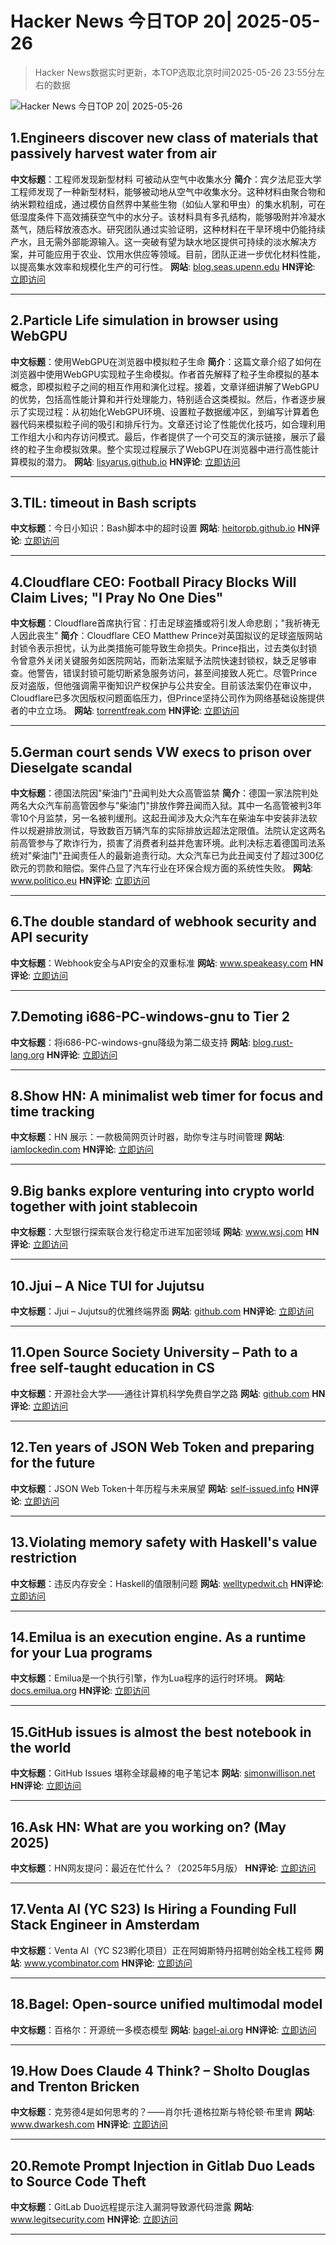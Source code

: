 # Hacker News 今日TOP 20| 2025-05-26

> Hacker News数据实时更新，本TOP选取北京时间2025-05-26 23:55分左右的数据

![Hacker News 今日TOP 20| 2025-05-26](https://img.chuhaix.com/2024/0910_imageFile-1665440404179-628424718_1725901191.png)

## 1.Engineers discover new class of materials that passively harvest water from air
**中文标题**：工程师发现新型材料 可被动从空气中收集水分
**简介**：宾夕法尼亚大学工程师发现了一种新型材料，能够被动地从空气中收集水分。这种材料由聚合物和纳米颗粒组成，通过模仿自然界中某些生物（如仙人掌和甲虫）的集水机制，可在低湿度条件下高效捕获空气中的水分子。该材料具有多孔结构，能够吸附并冷凝水蒸气，随后释放液态水。研究团队通过实验证明，这种材料在干旱环境中仍能持续产水，且无需外部能源输入。这一突破有望为缺水地区提供可持续的淡水解决方案，并可能应用于农业、饮用水供应等领域。目前，团队正进一步优化材料性能，以提高集水效率和规模化生产的可行性。
**网站**:  <a href='https://blog.seas.upenn.edu/penn-engineers-discover-a-new-class-of-materials-that-passively-harvest-water-from-air/' target='_blank' rel='nofollow'>blog.seas.upenn.edu</a>
**HN评论**:  <a href='https://news.ycombinator.com/item?id=44097144&utm_source=www.chuhaix.com' target='_blank' rel='nofollow'>立即访问</a>

---

## 2.Particle Life simulation in browser using WebGPU
**中文标题**：使用WebGPU在浏览器中模拟粒子生命
**简介**：这篇文章介绍了如何在浏览器中使用WebGPU实现粒子生命模拟。作者首先解释了粒子生命模拟的基本概念，即模拟粒子之间的相互作用和演化过程。接着，文章详细讲解了WebGPU的优势，包括高性能计算和并行处理能力，特别适合这类模拟。然后，作者逐步展示了实现过程：从初始化WebGPU环境、设置粒子数据缓冲区，到编写计算着色器代码来模拟粒子间的吸引和排斥行为。文章还讨论了性能优化技巧，如合理利用工作组大小和内存访问模式。最后，作者提供了一个可交互的演示链接，展示了最终的粒子生命模拟效果。整个实现过程展示了WebGPU在浏览器中进行高性能计算模拟的潜力。
**网站**:  <a href='https://lisyarus.github.io/blog/posts/particle-life-simulation-in-browser-using-webgpu.html' target='_blank' rel='nofollow'>lisyarus.github.io</a>
**HN评论**:  <a href='https://news.ycombinator.com/item?id=44096808&utm_source=www.chuhaix.com' target='_blank' rel='nofollow'>立即访问</a>

---

## 3.TIL: timeout in Bash scripts
**中文标题**：今日小知识：Bash脚本中的超时设置
**网站**:  <a href='https://heitorpb.github.io/bla/timeout/' target='_blank' rel='nofollow'>heitorpb.github.io</a>
**HN评论**:  <a href='https://news.ycombinator.com/item?id=44096395&utm_source=www.chuhaix.com' target='_blank' rel='nofollow'>立即访问</a>

---

## 4.Cloudflare CEO: Football Piracy Blocks Will Claim Lives; "I Pray No One Dies"
**中文标题**：Cloudflare首席执行官：打击足球盗播或将引发人命悲剧；"我祈祷无人因此丧生"
**简介**：Cloudflare CEO Matthew Prince对英国拟议的足球盗版网站封锁令表示担忧，认为此类措施可能导致生命损失。Prince指出，过去类似封锁令曾意外关闭关键服务如医院网站，而新法案赋予法院快速封锁权，缺乏足够审查。他警告，错误封锁可能切断紧急服务访问，甚至间接致人死亡。尽管Prince反对盗版，但他强调需平衡知识产权保护与公共安全。目前该法案仍在审议中，Cloudflare已多次因版权问题面临压力，但Prince坚持公司作为网络基础设施提供者的中立立场。
**网站**:  <a href='https://torrentfreak.com/cloudflare-ceo-football-piracy-blocks-will-claim-lives-i-pray-no-one-dies-250526/' target='_blank' rel='nofollow'>torrentfreak.com</a>
**HN评论**:  <a href='https://news.ycombinator.com/item?id=44098273&utm_source=www.chuhaix.com' target='_blank' rel='nofollow'>立即访问</a>

---

## 5.German court sends VW execs to prison over Dieselgate scandal
**中文标题**：德国法院因"柴油门"丑闻判处大众高管监禁
**简介**：德国一家法院判处两名大众汽车前高管因参与"柴油门"排放作弊丑闻而入狱。其中一名高管被判3年零10个月监禁，另一名被判缓刑。这起丑闻涉及大众汽车在柴油车中安装非法软件以规避排放测试，导致数百万辆汽车的实际排放远超法定限值。法院认定这两名前高管参与了欺诈行为，损害了消费者利益并危害环境。此判决标志着德国司法系统对"柴油门"丑闻责任人的最新追责行动。大众汽车已为此丑闻支付了超过300亿欧元的罚款和赔偿。案件凸显了汽车行业在环保合规方面的系统性失败。
**网站**:  <a href='https://www.politico.eu/article/german-court-vw-execs-prison-dieselgate-scandal-volkswagen-environment-illegal-pollution/' target='_blank' rel='nofollow'>www.politico.eu</a>
**HN评论**:  <a href='https://news.ycombinator.com/item?id=44098091&utm_source=www.chuhaix.com' target='_blank' rel='nofollow'>立即访问</a>

---

## 6.The double standard of webhook security and API security
**中文标题**：Webhook安全与API安全的双重标准
**网站**:  <a href='https://www.speakeasy.com/blog/webhook-security' target='_blank' rel='nofollow'>www.speakeasy.com</a>
**HN评论**:  <a href='https://news.ycombinator.com/item?id=44096251&utm_source=www.chuhaix.com' target='_blank' rel='nofollow'>立即访问</a>

---

## 7.Demoting i686-PC-windows-gnu to Tier 2
**中文标题**：将i686-PC-windows-gnu降级为第二级支持
**网站**:  <a href='https://blog.rust-lang.org/2025/05/26/demoting-i686-pc-windows-gnu/' target='_blank' rel='nofollow'>blog.rust-lang.org</a>
**HN评论**:  <a href='https://news.ycombinator.com/item?id=44097637&utm_source=www.chuhaix.com' target='_blank' rel='nofollow'>立即访问</a>

---

## 8.Show HN: A minimalist web timer for focus and time tracking
**中文标题**：HN 展示：一款极简网页计时器，助你专注与时间管理
**网站**:  <a href='https://iamlockedin.com/' target='_blank' rel='nofollow'>iamlockedin.com</a>
**HN评论**:  <a href='https://news.ycombinator.com/item?id=44095176&utm_source=www.chuhaix.com' target='_blank' rel='nofollow'>立即访问</a>

---

## 9.Big banks explore venturing into crypto world together with joint stablecoin
**中文标题**：大型银行探索联合发行稳定币进军加密领域
**网站**:  <a href='https://www.wsj.com/finance/banking/crypto-stablecoin-big-banks-a841059e' target='_blank' rel='nofollow'>www.wsj.com</a>
**HN评论**:  <a href='https://news.ycombinator.com/item?id=44074775&utm_source=www.chuhaix.com' target='_blank' rel='nofollow'>立即访问</a>

---

## 10.Jjui – A Nice TUI for Jujutsu
**中文标题**：Jjui – Jujutsu的优雅终端界面
**网站**:  <a href='https://github.com/idursun/jjui' target='_blank' rel='nofollow'>github.com</a>
**HN评论**:  <a href='https://news.ycombinator.com/item?id=44093334&utm_source=www.chuhaix.com' target='_blank' rel='nofollow'>立即访问</a>

---

## 11.Open Source Society University – Path to a free self-taught education in CS
**中文标题**：开源社会大学——通往计算机科学免费自学之路
**网站**:  <a href='https://github.com/ossu/computer-science' target='_blank' rel='nofollow'>github.com</a>
**HN评论**:  <a href='https://news.ycombinator.com/item?id=44089150&utm_source=www.chuhaix.com' target='_blank' rel='nofollow'>立即访问</a>

---

## 12.Ten years of JSON Web Token and preparing for the future
**中文标题**：JSON Web Token十年历程与未来展望
**网站**:  <a href='https://self-issued.info/?p=2708' target='_blank' rel='nofollow'>self-issued.info</a>
**HN评论**:  <a href='https://news.ycombinator.com/item?id=44092102&utm_source=www.chuhaix.com' target='_blank' rel='nofollow'>立即访问</a>

---

## 13.Violating memory safety with Haskell's value restriction
**中文标题**：违反内存安全：Haskell的值限制问题
**网站**:  <a href='https://welltypedwit.ch/posts/value-restriction' target='_blank' rel='nofollow'>welltypedwit.ch</a>
**HN评论**:  <a href='https://news.ycombinator.com/item?id=44062576&utm_source=www.chuhaix.com' target='_blank' rel='nofollow'>立即访问</a>

---

## 14.Emilua is an execution engine. As a runtime for your Lua programs
**中文标题**：Emilua是一个执行引擎，作为Lua程序的运行时环境。
**网站**:  <a href='https://docs.emilua.org/api/0.11/index.html' target='_blank' rel='nofollow'>docs.emilua.org</a>
**HN评论**:  <a href='https://news.ycombinator.com/item?id=44096907&utm_source=www.chuhaix.com' target='_blank' rel='nofollow'>立即访问</a>

---

## 15.GitHub issues is almost the best notebook in the world
**中文标题**：GitHub Issues 堪称全球最棒的电子笔记本
**网站**:  <a href='https://simonwillison.net/2025/May/26/notes/' target='_blank' rel='nofollow'>simonwillison.net</a>
**HN评论**:  <a href='https://news.ycombinator.com/item?id=44094980&utm_source=www.chuhaix.com' target='_blank' rel='nofollow'>立即访问</a>

---

## 16.Ask HN: What are you working on? (May 2025)
**中文标题**：HN网友提问：最近在忙什么？（2025年5月版）
**HN评论**:  <a href='https://news.ycombinator.com/item?id=44090387&utm_source=www.chuhaix.com' target='_blank' rel='nofollow'>立即访问</a>

---

## 17.Venta AI (YC S23) Is Hiring a Founding Full Stack Engineer in Amsterdam
**中文标题**：Venta AI（YC S23孵化项目）正在阿姆斯特丹招聘创始全栈工程师
**网站**:  <a href='https://www.ycombinator.com/companies/venta-ai/jobs/K8m4p6z-founding-full-stack-engineer' target='_blank' rel='nofollow'>www.ycombinator.com</a>
**HN评论**:  <a href='https://news.ycombinator.com/item?id=44095608&utm_source=www.chuhaix.com' target='_blank' rel='nofollow'>立即访问</a>

---

## 18.Bagel: Open-source unified multimodal model
**中文标题**：百格尔：开源统一多模态模型
**网站**:  <a href='https://bagel-ai.org/' target='_blank' rel='nofollow'>bagel-ai.org</a>
**HN评论**:  <a href='https://news.ycombinator.com/item?id=44094362&utm_source=www.chuhaix.com' target='_blank' rel='nofollow'>立即访问</a>

---

## 19.How Does Claude 4 Think? – Sholto Douglas and Trenton Bricken
**中文标题**：克劳德4是如何思考的？——肖尔托·道格拉斯与特伦顿·布里肯
**网站**:  <a href='https://www.dwarkesh.com/p/sholto-trenton-2' target='_blank' rel='nofollow'>www.dwarkesh.com</a>
**HN评论**:  <a href='https://news.ycombinator.com/item?id=44070324&utm_source=www.chuhaix.com' target='_blank' rel='nofollow'>立即访问</a>

---

## 20.Remote Prompt Injection in Gitlab Duo Leads to Source Code Theft
**中文标题**：GitLab Duo远程提示注入漏洞导致源代码泄露
**网站**:  <a href='https://www.legitsecurity.com/blog/remote-prompt-injection-in-gitlab-duo' target='_blank' rel='nofollow'>www.legitsecurity.com</a>
**HN评论**:  <a href='https://news.ycombinator.com/item?id=44070626&utm_source=www.chuhaix.com' target='_blank' rel='nofollow'>立即访问</a>

---

